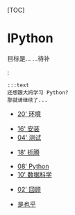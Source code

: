 [TOC]

# IPython

目标是...
...待补


:

    :::text
    还想跟大妈学习 Python?
    那就请继续了...

* [20' 环境](min-2-22.md)
 - [16' 安装](min-2-18.md)
 - [04' 测试](min-18-22.md)
* [18' 折腾](min-22-40.md)
 - [08' Python](min-22-30.md)
 - [10' 数据科学](min-30-40.md)
* [02' 回顾](min-40-42.md)
 - [是也乎](min-plus.md)